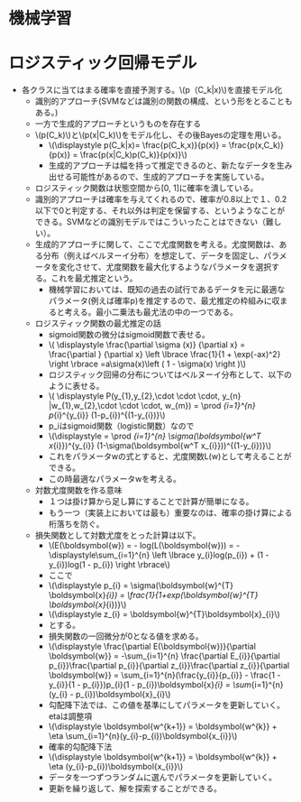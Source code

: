 <script type="text/x-mathjax-config">MathJax.Hub.Config({tex2jax:{inlineMath:[['\$','\$'],['\\(','\\)']],processEscapes:true},CommonHTML: {matchFontHeight:false}});</script>
<script type="text/javascript" async src="https://cdnjs.cloudflare.com/ajax/libs/mathjax/2.7.1/MathJax.js?config=TeX-MML-AM_CHTML"></script>


機械学習
============

# ロジスティック回帰モデル

- 各クラスに当てはまる確率を直接予測する。\\\(p（C_k\|x)\\\)を直接モデル化
  - 識別的アプローチ(SVMなどは識別の関数の構成、という形をとることもある。)
  - 一方で生成的アプローチというものを存在する
  - \\\(p(C_k)\\\)と\\\(p(x\|C_k)\\\)をモデル化し、その後Bayesの定理を用いる。
    - \\\(\displaystyle p(C_k\|x)= \frac{p(C_k,x)}{p(x)} = \frac{p(x,C_k)}{p(x)} = \frac{p(x\|C_k)p(C_k)}{p(x)}\\\) 
    - 生成的アプローチは幅を持って推定できるのと、新たなデータを生み出せる可能性があるので、生成的アプローチを実施している。
  - ロジスティック関数は状態空間から[0, 1]に確率を潰している。
  - 識別的アプローチは確率を与えてくれるので、確率が0.8以上で１、0.2以下で0と判定する、それ以外は判定を保留する、というようなことができる。SVMなどの識別モデルではこういったことはできない（難しい）。
  - 生成的アプローチに関して、ここで尤度関数を考える。尤度関数は、ある分布（例えばベルヌーイ分布）を想定して、データを固定し、パラメータを変化させて、尤度関数を最大化するようなパラメータを選択する。これを最尤推定という。
    - 機械学習においては、既知の過去の試行であるデータを元に最適なパラメータ(例えば確率p)を推定するので、最尤推定の枠組みに収まると考える。最小二乗法も最尤法の中の一つである。
  - ロジスティック関数の最尤推定の話
    - sigmoid関数の微分はsigmoid関数で表せる。
    - \\\( \displaystyle \frac{\partial \sigma (x)} {\partial x} = \frac{\partial } {\partial x} \left \lbrace \frac{1}{1 + \exp(-ax)^2} \right \rbrace =a\sigma(x)\left ( 1 - \sigma(x) \right )\\\)
    - ロジスティック回帰の分布についてはベルヌーイ分布として、以下のように表せる。
    - \\\( \displaystyle P(y_{1},y_{2},\cdot \cdot \cdot, y_{n} \|w_{1},w_{2},\cdot \cdot \cdot, w_{m}) = \prod _{i=1}^{n} p_{i}^{y_{i}} (1-p_{i})^{(1-y_{i})}\\\)
    - p_iはsigmoid関数（logistic関数）なので
    - \\\(\displaystyle = \prod _{i=1}^{n} \sigma(\boldsymbol{w^T x_{i}})^{y_{i}} (1-\sigma(\boldsymbol{w^T x_{i}}))^{(1-y_{i})}\\\)
    - これをパラメータwの式とすると、尤度関数L(w)として考えることができる。
    - この時最適なパラメータwを考える。
  - 対数尤度関数を作る意味
    - １つは掛け算から足し算にすることで計算が簡単になる。
    - もう一つ（実装上においては最も）重要なのは、確率の掛け算による桁落ちを防ぐ。
  - 損失関数として対数尤度をとった計算は以下。
    - \\\(E(\boldsymbol{w}) = - log(L(\boldsymbol{w})) = - \displaystyle\sum_{i=1}^{n} \left \lbrace y_{i}log(p_{i}) + (1 - y_{i})log(1 - p_{i}) \right \rbrace\\\)
    - ここで
    - \\\(\displaystyle p_{i} = \sigma(\boldsymbol{w}^{T} \boldsymbol{x}_{i}) = \frac{1}{1+exp(\boldsymbol{w}^{T} \boldsymbol{x}_{i})}\\\)
    - \\\(\displaystyle z_{i} = \boldsymbol{w}^{T}\boldsymbol{x}_{i}\\\)
    - とする。
    - 損失関数の一回微分が0となる値を求める。
    - \\\(\displaystyle \frac{\partial E(\boldsymbol{w})}{\partial \boldsymbol{w}} = -\sum_{i=1}^{n} \frac{\partial E_{i}}{\partial p_{i}}\frac{\partial p_{i}}{\partial z_{i}}\frac{\partial z_{i}}{\partial \boldsymbol{w}} = \sum_{i=1}^{n}(\frac{y_{i}}{p_{i}} - \frac{1 - y_{i}}{1 - p_{i}})p_{i}(1 - p_{i})\boldsymbol{x}_{i} = \sum_{i=1}^{n}(y_{i} - p_{i})\boldsymbol{x}_{i}\\\)
    - 勾配降下法では、この値を基準にしてパラメータを更新していく。etaは調整項
    - \\\(\displaystyle \boldsymbol{w^{k+1}} = \boldsymbol{w^{k}} + \eta \sum_{i=1}^{n}(y_{i}-p_{i})\boldsymbol{x_{i}}\\\)
    - 確率的勾配降下法
    - \\\(\displaystyle \boldsymbol{w^{k+1}} = \boldsymbol{w^{k}} + \eta (y_{i}-p_{i})\boldsymbol{x_{i}}\\\)
    - データを一つずつランダムに選んでパラメータを更新していく。
    - 更新を繰り返して、解を探索することができる。

